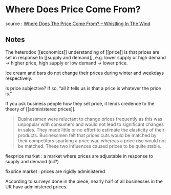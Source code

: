 # Where Does Price Come From?

source
: [Where Does The Price Come From? – Whistling In The Wind](https://whistlinginthewind.org/2013/12/31/where-does-the-price-come-from/)


## Notes

The heterodox [[economics]] understanding of [[price]] is that prices are set in response to [[supply and demand]], e.g. lower supply or high demand -&gt; higher price, high supply or low demand -&gt; lower price.

Ice cream and bars do not change their prices during winter and weekdays respectively.

Is price subjective? If so, &ldquo;all it tells us is that a price is whatever the price is.&rdquo;

If you ask business people how they set price, it lends credence to the theory of [[administered prices]].

> Businessmen were reluctant to change prices frequently as this was unpopular with consumers and would not lead to significant changes in sales. They made little or no effort to estimate the elasticity of their products. Businessmen felt that prices cuts would be matched by their competitors sparking a price war, whereas a price rise would not be matched. These two influences caused prices to be quite stable.

flexprice market
: a market where prices are adjustable in response to supply and demand (oil?)

fixprice market
: prices are rigidly administered

According to surveys done in the piece, nearly half of all businesses in the UK have administered prices.

